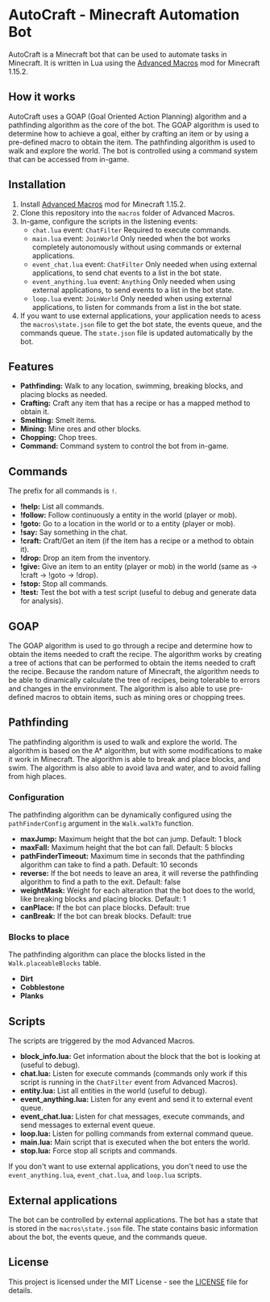 # AutoCraft - Minecraft Automation Bot
AutoCraft is a Minecraft bot that can be used to automate tasks in Minecraft. It is written in Lua using the [Advanced Macros](https://www.curseforge.com/minecraft/mc-mods/advanced-macros) mod for Minecraft 1.15.2.

## How it works
AutoCraft uses a GOAP (Goal Oriented Action Planning) algorithm and a pathfinding algorithm as the core of the bot. The GOAP algorithm is used to determine how to achieve a goal, either by crafting an item or by using a pre-defined macro to obtain the item. The pathfinding algorithm is used to walk and explore the world. The bot is controlled using a command system that can be accessed from in-game.

## Installation
1. Install [Advanced Macros](https://www.curseforge.com/minecraft/mc-mods/advanced-macros) mod for Minecraft 1.15.2.
2. Clone this repository into the `macros` folder of Advanced Macros.
3. In-game, configure the scripts in the listening events:
    - `chat.lua` event: `ChatFilter` Required to execute commands.
    - `main.lua` event: `JoinWorld` Only needed when the bot works completely autonomously without using commands or external applications.
    - `event_chat.lua` event: `ChatFilter` Only needed when using external applications, to send chat events to a list in the bot state.
    - `event_anything.lua` event: `Anything` Only needed when using external applications, to send events to a list in the bot state.
    - `loop.lua` event: `JoinWorld` Only needed when using external applications, to listen for commands from a list in the bot state.
4. If you want to use external applications, your application needs to acess the `macros\state.json` file to get the bot state, the events queue, and the commands queue. The `state.json` file is updated automatically by the bot.

## Features
- **Pathfinding:** Walk to any location, swimming, breaking blocks, and placing blocks as needed.
- **Crafting:** Craft any item that has a recipe or has a mapped method to obtain it.
- **Smelting:** Smelt items.
- **Mining:** Mine ores and other blocks.
- **Chopping:** Chop trees.
- **Command:** Command system to control the bot from in-game.

## Commands
The prefix for all commands is `!`.
- **!help:** List all commands.
- **!follow:** Follow continuously a entity in the world (player or mob).
- **!goto:** Go to a location in the world or to a entity (player or mob).
- **!say:** Say something in the chat.
- **!craft:** Craft/Get an item (if the item has a recipe or a method to obtain it).
- **!drop:** Drop an item from the inventory.
- **!give:** Give an item to an entity (player or mob) in the world (same as -> !craft -> !goto -> !drop).
- **!stop:** Stop all commands.
- **!test:** Test the bot with a test script (useful to debug and generate data for analysis).


## GOAP
The GOAP algorithm is used to go through a recipe and determine how to obtain the items needed to craft the recipe. The algorithm works by creating a tree of actions that can be performed to obtain the items needed to craft the recipe. Because the random nature of Minecraft, the algorithm needs to be able to dinamically calculate the tree of recipes, being tolerable to errors and changes in the environment. The algorithm is also able to use pre-defined macros to obtain items, such as mining ores or chopping trees.

## Pathfinding
The pathfinding algorithm is used to walk and explore the world. The algorithm is based on the A* algorithm, but with some modifications to make it work in Minecraft. The algorithm is able to break and place blocks, and swim. The algorithm is also able to avoid lava and water, and to avoid falling from high places.

### Configuration
The pathfinding algorithm can be dynamically configured using the `pathFinderConfig` argument in the `Walk.walkTo` function.

- **maxJump:** Maximum height that the bot can jump. Default: 1 block
- **maxFall:** Maximum height that the bot can fall. Default: 5 blocks
- **pathFinderTimeout:** Maximum time in seconds that the pathfinding algorithm can take to find a path. Default: 10 seconds
- **reverse:** If the bot needs to leave an area, it will reverse the pathfinding algorithm to find a path to the exit. Default: false
- **weightMask:** Weight for each alteration that the bot does to the world, like breaking blocks and placing blocks. Default: 1
- **canPlace:** If the bot can place blocks. Default: true
- **canBreak:** If the bot can break blocks. Default: true

### Blocks to place
The pathfinding algorithm can place the blocks listed in the `Walk.placeableBlocks` table.

- **Dirt**
- **Cobblestone**
- **Planks**

## Scripts
The scripts are triggered by the mod Advanced Macros.
- **block_info.lua:** Get information about the block that the bot is looking at (useful to debug).
- **chat.lua:** Listen for execute commands (commands only work if this script is running in the `ChatFilter` event from Advanced Macros).
- **entity.lua:** List all entities in the world (useful to debug).
- **event_anything.lua:** Listen for any event and send it to external event queue.
- **event_chat.lua:** Listen for chat messages, execute commands, and send messages to external event queue.
- **loop.lua:** Listen for polling commands from external command queue.
- **main.lua:** Main script that is executed when the bot enters the world.
- **stop.lua:** Force stop all scripts and commands.

If you don't want to use external applications, you don't need to use the `event_anything.lua`, `event_chat.lua`, and `loop.lua` scripts.

## External applications
The bot can be controlled by external applications. The bot has a state that is stored in the `macros\state.json` file. The state contains basic information about the bot, the events queue, and the commands queue.

## License
This project is licensed under the MIT License - see the [LICENSE](LICENSE) file for details.

